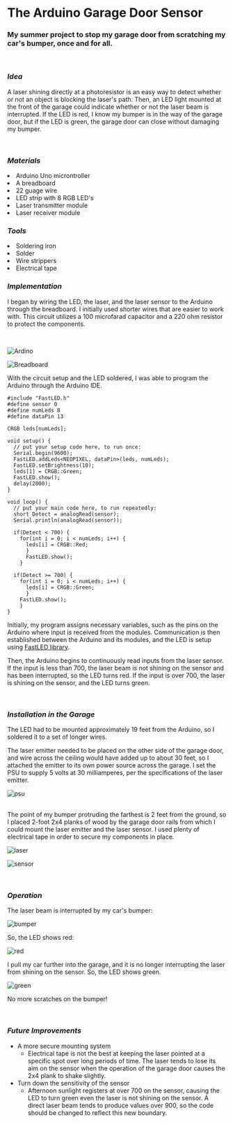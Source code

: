 # The Arduino Garage Door Sensor
### My summer project to stop my garage door from scratching my car's bumper, once and for all.

<br>

### *Idea*

A laser shining directly at a photoresistor is an easy way to detect whether or not an object is blocking the laser's path. Then, an LED light mounted at the front of the garage could indicate whether or not the laser beam is interrupted. If the LED is red, I know my bumper is in the way of the garage door, but if the LED is green, the garage door can close without damaging my bumper.

<br>

### *Materials*
<li> Arduino Uno microntroller
<li> A breadboard
<li> 22 guage wire
<li> LED strip with 8 RGB LED's
<li> Laser transmitter module
<li> Laser receiver module

<br>

### *Tools*
<li> Soldering iron
<li> Solder
<li> Wire strippers
<li> Electrical tape

<br>

### *Implementation*
I began by wiring the LED, the laser, and the laser sensor to the Arduino through the breadboard. I initially used shorter wires that are easier to work with. This circuit utilizes a 100 microfarad capacitor and a 220 ohm resistor to protect the components.

<br>

![Ardino](Arduino.jpg)

![Breadboard](breadboard.jpg)

With the circuit setup and the LED soldered, I was able to program the Arduino through the Arduino IDE. 

``` 
#include "FastLED.h"
#define sensor 0       
#define numLeds 8
#define dataPin 13
        
CRGB leds[numLeds];

void setup() {
  // put your setup code here, to run once:
  Serial.begin(9600);
  FastLED.addLeds<NEOPIXEL, dataPin>(leds, numLeds); 
  FastLED.setBrightness(10);
  leds[1] = CRGB::Green;
  FastLED.show();
  delay(2000);
}

void loop() {
  // put your main code here, to run repeatedly:
  short Detect = analogRead(sensor);
  Serial.println(analogRead(sensor));
  
  if(Detect < 700) {
    for(int i = 0; i < numLeds; i++) {
      leds[i] = CRGB::Red;
      }
      FastLED.show();
    }

  if(Detect >= 700) {
    for(int i = 0; i < numLeds; i++) {
      leds[i] = CRGB::Green;
      }
    FastLED.show();
    }
}
```

Initially, my program assigns necessary variables, such as the pins on the Arduino where input is received from the modules. Communication is then established between the Arduino and its modules, and the LED is setup using [FastLED library](https://fastled.io/).

Then, the Arduino begins to continuously read inputs from the laser sensor. If the input is less than 700, the laser beam is not shining on the sensor and has been interrupted, so the LED turns red. If the input is over 700, the laser is shining on the sensor, and the LED turns green.

<br>

### *Installation in the Garage*
The LED had to be mounted approximately 19 feet from the Arduino, so I soldered it to a set of longer wires. 

The laser emitter needed to be placed on the other side of the garage door, and wire across the ceiling would have added up to about 30 feet, so I attached the emitter to its own power source across the garage. I set the PSU to supply 5 volts at 30 milliamperes, per the specifications of the laser emitter.

![psu](psu.jpg)

<br>
The point of my bumper protruding the farthest is 2 feet from the ground, so I placed 2-foot 2x4 planks of wood by the garage door rails from which I could mount the laser emitter and the laser sensor. I used plenty of electrical tape in order to secure my components in place.

<br>

![laser](laser.jpg)

![sensor](sensor.jpg)

<br>

### *Operation*

The laser beam is interrupted by my car's bumper:

![bumper](bumper.jpg)

So, the LED shows red:

![red](redLed.jpg)

I pull my car further into the garage, and it is no longer interrupting the laser from shining on the sensor. So, the LED shows green.

![green](greenLed.jpg)

No more scratches on the bumper!

<br>

### *Future Improvements*

- A more secure mounting system
    - Electrical tape is not the best at keeping the laser pointed at a specific spot over long periods of time. The laser tends to lose its aim on the sensor when the operation of the garage door causes the 2x4 plank to shake slightly. 
- Turn down the sensitivity of the sensor
    - Afternoon sunlight registers at over 700 on the sensor, causing the LED to turn green even the laser is not shining on the sensor. A direct laser beam tends to produce values over 900, so the code should be changed to reflect this new boundary. 





